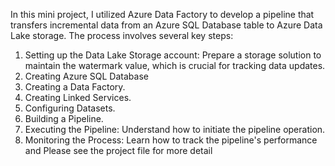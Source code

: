 In this mini project, I utilized Azure Data Factory to develop a pipeline that transfers incremental data from an Azure SQL Database table to Azure Data Lake storage. The process involves several key steps:
1.	Setting up the Data Lake Storage account: Prepare a storage solution to maintain the watermark value, which is crucial for tracking data updates.
2.	Creating Azure SQL Database
3.	Creating a Data Factory.
4.	Creating Linked Services.
5.	Configuring Datasets.
6.	Building a Pipeline.
7.	Executing the Pipeline: Understand how to initiate the pipeline operation.
8.	Monitoring the Process: Learn how to track the pipeline's performance and
Please see the project file for more detail 

